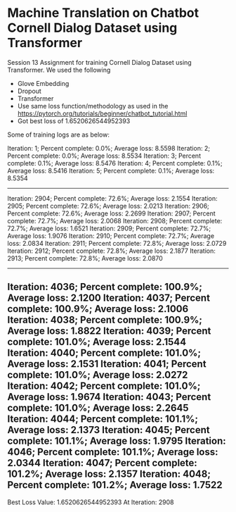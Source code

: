 # Machine Translation on Chatbot Cornell Dialog Dataset using Transformer
Session 13 Assignment for training Cornell Dialog Dataset using Transformer. We used the following

- Glove Embedding
- Dropout
- Transformer
- Use same loss function/methodology as used in the https://pytorch.org/tutorials/beginner/chatbot_tutorial.html
- Got best loss of 1.6520626544952393

Some of training logs are as below:

Iteration: 1; Percent complete: 0.0%; Average loss: 8.5598
Iteration: 2; Percent complete: 0.0%; Average loss: 8.5534
Iteration: 3; Percent complete: 0.1%; Average loss: 8.5476
Iteration: 4; Percent complete: 0.1%; Average loss: 8.5416
Iteration: 5; Percent complete: 0.1%; Average loss: 8.5354

--------------------------------------------------------------

Iteration: 2904; Percent complete: 72.6%; Average loss: 2.1554
Iteration: 2905; Percent complete: 72.6%; Average loss: 2.0213
Iteration: 2906; Percent complete: 72.6%; Average loss: 2.2699
Iteration: 2907; Percent complete: 72.7%; Average loss: 2.0068
Iteration: 2908; Percent complete: 72.7%; Average loss: 1.6521
Iteration: 2909; Percent complete: 72.7%; Average loss: 1.9076
Iteration: 2910; Percent complete: 72.7%; Average loss: 2.0834
Iteration: 2911; Percent complete: 72.8%; Average loss: 2.0729
Iteration: 2912; Percent complete: 72.8%; Average loss: 2.1877
Iteration: 2913; Percent complete: 72.8%; Average loss: 2.0870

----------------------------------------------------------------

Iteration: 4036; Percent complete: 100.9%; Average loss: 2.1200
Iteration: 4037; Percent complete: 100.9%; Average loss: 2.1006
Iteration: 4038; Percent complete: 100.9%; Average loss: 1.8822
Iteration: 4039; Percent complete: 101.0%; Average loss: 2.1544
Iteration: 4040; Percent complete: 101.0%; Average loss: 2.1531
Iteration: 4041; Percent complete: 101.0%; Average loss: 2.0272
Iteration: 4042; Percent complete: 101.0%; Average loss: 1.9674
Iteration: 4043; Percent complete: 101.0%; Average loss: 2.2645
Iteration: 4044; Percent complete: 101.1%; Average loss: 2.1373
Iteration: 4045; Percent complete: 101.1%; Average loss: 1.9795
Iteration: 4046; Percent complete: 101.1%; Average loss: 2.0344
Iteration: 4047; Percent complete: 101.2%; Average loss: 2.1357
Iteration: 4048; Percent complete: 101.2%; Average loss: 1.7522
---------------------------------------------------
Best Loss Value:  1.6520626544952393  At Iteration:  2908



